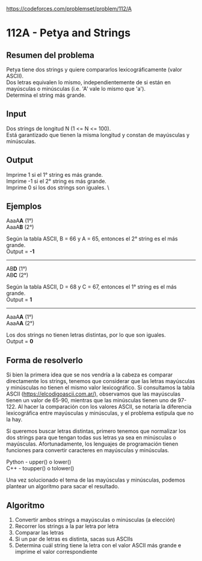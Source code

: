 https://codeforces.com/problemset/problem/112/A

# 112A - Petya and Strings

## Resumen del problema
Petya tiene dos strings y quiere compararlos lexicográficamente (valor ASCII). \
Dos letras equivalen lo mismo, independientemente de si están en mayúsculas o minúsculas (i.e. 'A' vale lo mismo que 'a'). \
Determina el string más grande.

## Input
Dos strings de longitud N (1 <= N <= 100). \
Está garantizado que tienen la misma longitud y constan de mayúsculas y minúsculas.

## Output
Imprime 1 si el 1° string es más grande. \
Imprime -1 si el 2° string es más grande. \
Imprime 0 si los dos strings son iguales. \

## Ejemplos
AaaA**A** (1°) \
AaaA**B** (2°)

Según la tabla ASCII, B = 66 y A = 65, entonces el 2° string es el más grande. \
Output = **-1**
___________________

AB**D** (1°) \
AB**C** (2°)

Según la tabla ASCII, D = 68 y C = 67, entonces el 1° string es el más grande. \
Output = **1**
___________________

AaaA**A** (1°) \
AaaA**A** (2°)

Los dos strings no tienen letras distintas, por lo que son iguales. \
Output = **0**

## Forma de resolverlo
Si bien la primera idea que se nos vendría a la cabeza es comparar directamente los strings, tenemos que considerar que las letras mayúsculas y minúsculas no tienen el mismo valor lexicográfico. Si consultamos la tabla ASCII (https://elcodigoascii.com.ar/), observamos que las mayúsculas tienen un valor de 65-90, mientras que las minúsculas tienen uno de 97-122. Al hacer la comparación con los valores ASCII, se notaría la diferencia lexicográfica entre mayúsculas y minúsculas, y el problema estipula que no la hay. 

Si queremos buscar letras distintas, primero tenemos que normalizar los dos strings para que tengan todas sus letras ya sea en minúsculas o mayúsculas. Afortunadamente, los lenguajes de programación tienen funciones para convertir caracteres en mayúsculas y minúsculas.

Python - upper() o lower() \
C++ - toupper() o tolower()

Una vez solucionado el tema de las mayúsculas y minúsculas, podemos plantear un algoritmo para sacar el resultado.

## Algoritmo
1) Convertir ambos strings a mayúsculas o minúsculas (a elección)
2) Recorrer los strings a la par letra por letra
3) Comparar las letras
4) Si un par de letras es distinta, sacas sus ASCIIs
5) Determina cuál string tiene la letra con el valor ASCII más grande e imprime el valor correspondiente